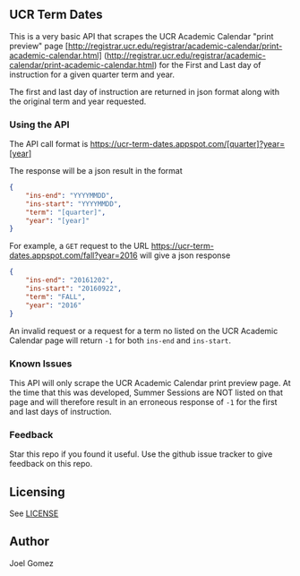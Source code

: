 ## UCR Term Dates
This is a very basic API that scrapes the UCR Academic Calendar "print preview"
page [http://registrar.ucr.edu/registrar/academic-calendar/print-academic-calendar.html]
(http://registrar.ucr.edu/registrar/academic-calendar/print-academic-calendar.html) 
for the First and Last day of instruction for a given quarter term and year.

The first and last day of instruction are returned in json format along with 
the original term and year requested.

### Using the API
The API call format is https://ucr-term-dates.appspot.com/[quarter]?year=[year]

The response will be a json result in the format
```json
{
    "ins-end": "YYYYMMDD", 
    "ins-start": "YYYYMMDD", 
    "term": "[quarter]", 
    "year": "[year]"
}
```

For example, a `GET` request to the URL 
https://ucr-term-dates.appspot.com/fall?year=2016 
will give a json response
```json
{
    "ins-end": "20161202", 
    "ins-start": "20160922", 
    "term": "FALL", 
    "year": "2016"
}
```

An invalid request or a request for a term no listed on the UCR Academic 
Calendar page will return `-1` for both `ins-end` and `ins-start`.

### Known Issues
This API will only scrape the UCR Academic Calendar print preview page. At the 
time that this was developed, Summer Sessions are NOT listed on that page and 
will therefore result in an erroneous response of `-1` for the first and last 
days of instruction.

### Feedback
Star this repo if you found it useful. Use the github issue tracker to give
feedback on this repo.

## Licensing
See [LICENSE](LICENSE)

## Author
Joel Gomez
